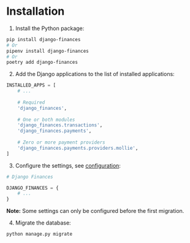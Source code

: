 # Installation

1. Install the Python package:
```bash
pip install django-finances
# Or
pipenv install django-finances
# Or
poetry add django-finances
```
2. Add the Django applications to the list of installed applications:
```python
INSTALLED_APPS = [
    # ...
    
    # Required
    'django_finances',
    
    # One or both modules
    'django_finances.transactions',
    'django_finances.payments',
    
    # Zero or more payment providers
    'django_finances.payments.providers.mollie',
]
```
3. Configure the settings, see [configuration](configuration.md):
```python
# Django Finances

DJANGO_FINANCES = {
    # ...
}
```
**Note:** Some settings can only be configured before the first migration.

4. Migrate the database:
```bash
python manage.py migrate
```
